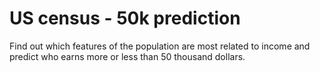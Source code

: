 # US census - 50k prediction
 Find out which features of the population are most related to income and predict who earns more or less than 50 thousand dollars.
